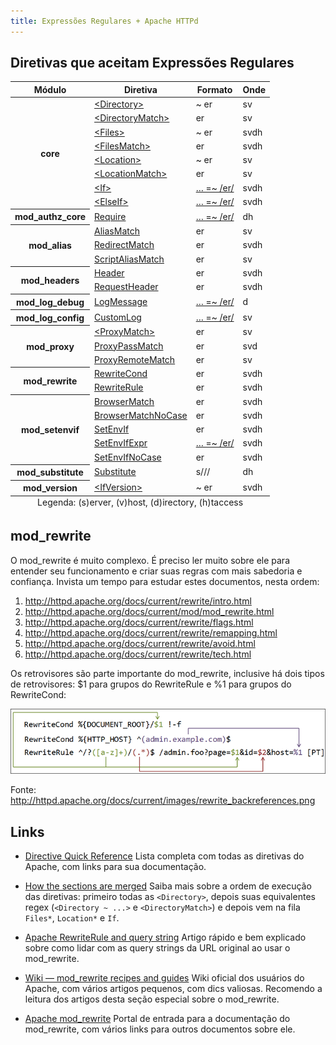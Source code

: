 ```yaml
---
title: Expressões Regulares + Apache HTTPd
---
```


## Diretivas que aceitam Expressões Regulares

<table class="tableborder">
<thead>
  <tr>
    <th>Módulo</th>
    <th>Diretiva</th>
    <th>Formato</th>
    <th>Onde</th>
  </tr>
</thead>
<tbody>
  <tr>
    <th rowspan="8">core</th>
    <td><a href="http://httpd.apache.org/docs/current/mod/core.html#directory">&lt;Directory&gt;</a></td>
    <td>~ er</td>
    <td>sv</td>
  </tr>
  <tr>
    <td><a href="http://httpd.apache.org/docs/current/mod/core.html#directorymatch">&lt;DirectoryMatch&gt;</a></td>
    <td>er</td>
    <td>sv</td>
  </tr>
  <tr>
    <td><a href="http://httpd.apache.org/docs/current/mod/core.html#files">&lt;Files&gt;</a></td>
    <td>~ er</td>
    <td>svdh</td>
  </tr>
  <tr>
    <td><a href="http://httpd.apache.org/docs/current/mod/core.html#filesmatch">&lt;FilesMatch&gt;</a></td>
    <td>er</td>
    <td>svdh</td>
  </tr>
  <tr>
    <td><a href="http://httpd.apache.org/docs/current/mod/core.html#location">&lt;Location&gt;</a></td>
    <td>~ er</td>
    <td>sv</td>
  </tr>
  <tr>
    <td><a href="http://httpd.apache.org/docs/current/mod/core.html#locationmatch">&lt;LocationMatch&gt;</a></td>
    <td>er</td>
    <td>sv</td>
  </tr>
  <tr>
    <td><a href="http://httpd.apache.org/docs/current/mod/core.html#if">&lt;If&gt;</a></td>
    <td><a href="http://httpd.apache.org/docs/current/expr.html">… =~ /er/</a></td>
    <td>svdh</td>
  </tr>
  <tr>
    <td><a href="http://httpd.apache.org/docs/current/mod/core.html#elseif">&lt;ElseIf&gt;</a></td>
    <td><a href="http://httpd.apache.org/docs/current/expr.html">… =~ /er/</a></td>
    <td>svdh</td>
  </tr>
  <tr>
    <th>mod_authz_core</th>
    <td><a href="http://httpd.apache.org/docs/current/mod/mod_authz_core.html#require">Require</a></td>
    <td><a href="http://httpd.apache.org/docs/current/expr.html">… =~ /er/</a></td>
    <td>dh</td>
  </tr>
  <tr>
    <th rowspan="3">mod_alias</th>
    <td><a href="http://httpd.apache.org/docs/current/mod/mod_alias.html#aliasmatch">AliasMatch</a></td>
    <td>er</td>
    <td>sv</td>
  </tr>
  <tr>
    <td><a href="http://httpd.apache.org/docs/current/mod/mod_alias.html#redirectmatch">RedirectMatch</a></td>
    <td>er</td>
    <td>svdh</td>
  </tr>
  <tr>
    <td><a href="http://httpd.apache.org/docs/current/mod/mod_alias.html#scriptaliasmatch">ScriptAliasMatch</a></td>
    <td>er</td>
    <td>sv</td>
  </tr>
  <tr>
    <th rowspan="2">mod_headers</th>
    <td><a href="http://httpd.apache.org/docs/current/mod/mod_headers.html#header">Header</a></td>
    <td>er</td>
    <td>svdh</td>
  </tr>
  <tr>
    <td><a href="http://httpd.apache.org/docs/current/mod/mod_headers.html#requestheader">RequestHeader</a></td>
    <td>er</td>
    <td>svdh</td>
  </tr>
  <tr>
    <th>mod_log_debug</th>
    <td><a href="http://httpd.apache.org/docs/current/mod/mod_log_debug.html#logmessage">LogMessage</a></td>
    <td><a href="http://httpd.apache.org/docs/current/expr.html">… =~ /er/</a></td>
    <td>d</td>
  </tr>
  <tr>
    <th>mod_log_config</th>
    <td><a href="http://httpd.apache.org/docs/current/mod/mod_log_config.html#customlog">CustomLog</a></td>
    <td><a href="http://httpd.apache.org/docs/current/expr.html">… =~ /er/</a></td>
    <td>sv</td>
  </tr>
  <tr>
    <th rowspan="3">mod_proxy</th>
    <td><a href="http://httpd.apache.org/docs/current/mod/mod_proxy.html#proxymatch">&lt;ProxyMatch&gt;</a></td>
    <td>er</td>
    <td>sv</td>
  </tr>
  <tr>
    <td><a href="http://httpd.apache.org/docs/current/mod/mod_proxy.html#proxypassmatch">ProxyPassMatch</a></td>
    <td>er</td>
    <td>svd</td>
  </tr>
  <tr>
    <td><a href="http://httpd.apache.org/docs/current/mod/mod_proxy.html#proxyremotematch">ProxyRemoteMatch</a></td>
    <td>er</td>
    <td>sv</td>
  </tr>
  <tr>
    <th rowspan="2">mod_rewrite</th>
    <td><a href="http://httpd.apache.org/docs/current/mod/mod_rewrite.html#rewritecond">RewriteCond</a></td>
    <td>er</td>
    <td>svdh</td>
  </tr>
  <tr>
    <td><a href="http://httpd.apache.org/docs/current/mod/mod_rewrite.html#rewriterule">RewriteRule</a></td>
    <td>er</td>
    <td>svdh</td>
  </tr>
  <tr>
    <th rowspan="5">mod_setenvif</th>
    <td><a href="http://httpd.apache.org/docs/current/mod/mod_setenvif.html#browsermatch">BrowserMatch</a></td>
    <td>er</td>
    <td>svdh</td>
  </tr>
  <tr>
    <td><a href="http://httpd.apache.org/docs/current/mod/mod_setenvif.html#browsermatchnocase">BrowserMatchNoCase</a></td>
    <td>er</td>
    <td>svdh</td>
  </tr>
  <tr>
    <td><a href="http://httpd.apache.org/docs/current/mod/mod_setenvif.html#setenvif">SetEnvIf</a></td>
    <td>er</td>
    <td>svdh</td>
  </tr>
  <tr>
    <td><a href="http://httpd.apache.org/docs/current/mod/mod_setenvif.html#setenvifexpr">SetEnvIfExpr</a></td>
    <td><a href="http://httpd.apache.org/docs/current/expr.html">… =~ /er/</a></td>
    <td>svdh</td>
  </tr>
  <tr>
    <td><a href="http://httpd.apache.org/docs/current/mod/mod_setenvif.html#setenvifnocase">SetEnvIfNoCase</a></td>
    <td>er</td>
    <td>svdh</td>
  </tr>
  <tr>
    <th>mod_substitute</th>
    <td><a href="http://httpd.apache.org/docs/current/mod/mod_substitute.html#substitute">Substitute</a></td>
    <td>s///</td>
    <td>dh</td>
  </tr>
  <tr>
    <th>mod_version</th>
    <td><a href="http://httpd.apache.org/docs/current/mod/mod_version.html#ifversion">&lt;IfVersion&gt;</a></td>
    <td>~ er</td>
    <td>svdh</td>
  </tr>
</tbody>
<tfoot>
  <tr>
    <td align="center" colspan="4">Legenda: (s)erver, (v)host, (d)irectory, (h)taccess</td>
  </tr>
<tfoot>
</table>


## mod_rewrite

O mod_rewrite é muito complexo. É preciso ler muito sobre ele para entender seu funcionamento e criar suas regras com mais sabedoria e confiança. Invista um tempo para estudar estes documentos, nesta ordem:

1. http://httpd.apache.org/docs/current/rewrite/intro.html
2. http://httpd.apache.org/docs/current/mod/mod_rewrite.html
3. http://httpd.apache.org/docs/current/rewrite/flags.html
4. http://httpd.apache.org/docs/current/rewrite/remapping.html
5. http://httpd.apache.org/docs/current/rewrite/avoid.html
6. http://httpd.apache.org/docs/current/rewrite/tech.html

Os retrovisores são parte importante do mod_rewrite, inclusive há dois tipos de retrovisores: $1 para grupos do RewriteRule e %1 para grupos do RewriteCond:

![](rewrite_backreferences.png)

Fonte: http://httpd.apache.org/docs/current/images/rewrite_backreferences.png


## Links

* [Directive Quick Reference](http://httpd.apache.org/docs/current/mod/quickreference.html)
Lista completa com todas as diretivas do Apache, com links para sua documentação.

* [How the sections are merged](http://httpd.apache.org/docs/current/sections.html#merging)
Saiba mais sobre a ordem de execução das diretivas: primeiro todas as `<Directory>`, depois suas equivalentes regex (`<Directory ~ ...>` e `<DirectoryMatch>`) e depois vem na fila `Files*`, `Location*` e `If`.

* [Apache RewriteRule and query string](http://www.simonecarletti.com/blog/2009/01/apache-rewriterule-and-query-string/)
Artigo rápido e bem explicado sobre como lidar com as query strings da URL original ao usar o mod_rewrite.

* [Wiki — mod_rewrite recipes and guides](http://wiki.apache.org/httpd/Rewrite)
Wiki oficial dos usuários do Apache, com vários artigos pequenos, com dics valiosas. Recomendo a leitura dos artigos desta seção especial sobre o mod_rewrite.

* [Apache mod_rewrite](http://httpd.apache.org/docs/current/rewrite/)
Portal de entrada para a documentação do mod_rewrite, com vários links para outros documentos sobre ele.
